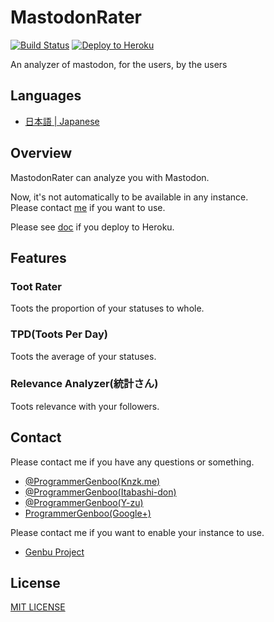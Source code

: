 # MastodonRater

[![Build Status](https://travis-ci.org/GenbuProject/MastodonRater.svg)](https://travis-ci.org/GenbuProject/MastodonRater-Nodejs)
[![Deploy to Heroku](https://www.herokucdn.com/deploy/button.svg)](https://heroku.com/deploy)

An analyzer of mastodon, for the users, by the users

## Languages
* [日本語 | Japanese](/README[Japanese].md)

## Overview
MastodonRater can analyze you with Mastodon.

Now, it's not automatically to be available in any instance.<Br />
Please contact [me](mailto:genbuproject@gmail.com) if you want to use.

Please see [doc](/DeployToHeroku.md) if you deploy to Heroku.

## Features
### Toot Rater
Toots the proportion of your statuses to whole.

### TPD(Toots Per Day)
Toots the average of your statuses.

### Relevance Analyzer(統計さん)
Toots relevance with your followers.

## Contact
Please contact me if you have any questions or something.
* [@ProgrammerGenboo(Knzk.me)](https://knzk.me/@ProgrammerGenboo)
* [@ProgrammerGenboo(Itabashi-don)](https://itabashi.0j0.jp/@ProgrammerGenboo)
* [@ProgrammerGenboo(Y-zu)](https://mstdn.y-zu.org/@ProgrammerGenboo)
* [ProgrammerGenboo(Google+)](https://plus.google.com/106666684430101995501)

Please contact me if you want to enable your instance to use.
* [Genbu Project](mailto:genbuproject@gmail.com)

## License
[MIT LICENSE](/LICENSE)